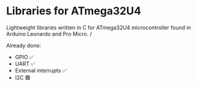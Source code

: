 # Libraries for ATmega32U4

Lightweight libraries written in C for ATmega32U4 microcontroller found in Arduino Leonardo and Pro Micro. /

Already done:
- GPIO ✅
- UART ✅
- External interrupts ✅
- I2C 🟩